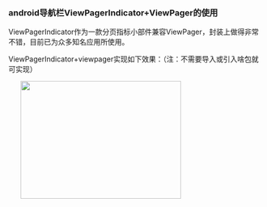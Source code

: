 ### android导航栏ViewPagerIndicator+ViewPager的使用

<p>ViewPagerIndicator作为一款分页指标小部件兼容ViewPager，封装上做得非常不错，目前已为众多知名应用所使用。</p> 
<p>ViewPagerIndicator+viewpager实现如下效果：（注：不需要导入或引入啥包就可实现）</p> 
<p>&nbsp; &nbsp; &nbsp;&nbsp;<img alt="" height="233" src="https://static.oschina.net/uploads/space/2016/1207/160527_AcpJ_2945455.gif" width="317"></p> 
